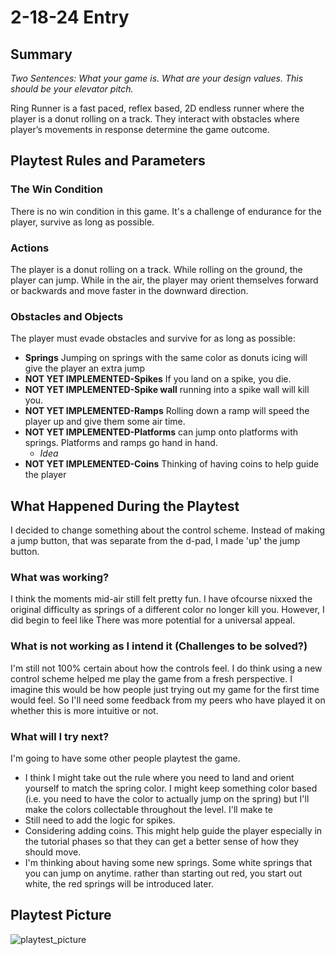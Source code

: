 # 2-18-24 Entry
## Summary
*Two Sentences: What your game is. What are your design values. This should be your elevator pitch.*

Ring Runner is a fast paced, reflex based, 2D endless runner where the player is a donut rolling on a track. They interact with obstacles where player’s movements in response determine the game outcome.

## Playtest Rules and Parameters

### The Win Condition
There is no win condition in this game. It's a challenge of endurance for the player, survive as long as possible. 

### Actions
The player is a donut rolling on a track. While rolling on the ground, the player can jump. While in the air, the player may orient themselves forward or backwards and move faster in the downward direction. 

### Obstacles and Objects
The player must evade obstacles and survive for as long as possible:
- **Springs** Jumping on springs with the same color as donuts icing will give the player an extra jump  
- **NOT YET IMPLEMENTED-Spikes** If you land on a spike, you die. 
- **NOT YET IMPLEMENTED-Spike wall** running into a spike wall will kill you. 
- **NOT YET IMPLEMENTED-Ramps** Rolling down a ramp will speed the player up and give them some air time. 
- **NOT YET IMPLEMENTED-Platforms** can jump onto platforms with springs. Platforms and ramps go hand in hand.
  - *Idea*
- **NOT YET IMPLEMENTED-Coins** Thinking of having coins to help guide the player

## What Happened During the Playtest
I decided to change something about the control scheme. Instead of making a jump button, that was separate from the d-pad, I made 'up' the jump button. 


### What was working? 
I think the moments mid-air still felt pretty fun. I have ofcourse nixxed the original difficulty as springs of a different color no longer kill you. However, I did begin to feel like There was more potential for a universal appeal.

### What is not working as I intend it (Challenges to be solved?) 
I'm still not 100% certain about how the controls feel. I do think using a new control scheme helped me play the game from a fresh perspective. I imagine this would be how people just trying out my game for the first time would feel. So I'll need some feedback from my peers who have played it on whether this is more intuitive or not.


### What will I try next? 
I'm going to have some other people playtest the game. 
- I think I might take out the rule where you need to land and orient yourself to match the spring color. I might keep something color based (i.e. you need to have the color to actually jump on the spring) but I'll make the colors collectable throughout the level. I'll make te 
- Still need to add the logic for spikes. 
- Considering adding coins. This might help guide the player especially in the tutorial phases so that they can get a better sense of how they should move.
- I'm thinking about having some new springs. Some white springs that you can jump on anytime. rather than starting out red, you start out white, the red springs will be introduced later.

## Playtest Picture
![playtest_picture](20240218_ring_runner.png)

